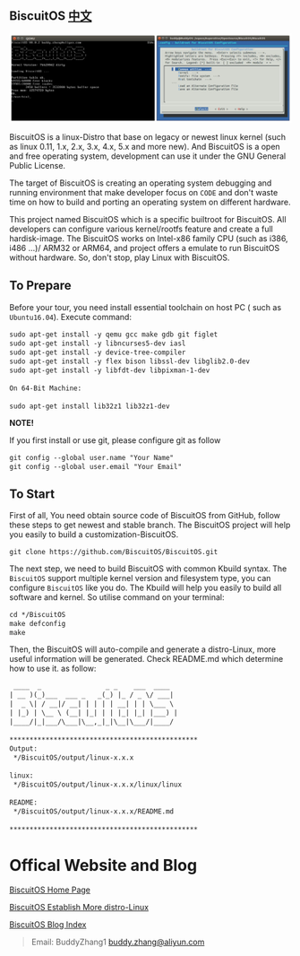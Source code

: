 BiscuitOS                                    [中文](https://biscuitos.github.io/blog/HomePage/)
----------------------------------------------

![TOP_PIC](https://github.com/EmulateSpace/PictureSet/blob/master/github/mainmenu.jpg)

BiscuitOS is a linux-Distro that base on legacy or newest linux kernel (such 
as linux 0.11, 1.x, 2.x, 3.x, 4.x, 5.x and more new). And BiscuitOS is a open 
and free operating system, development can use it under the GNU General Public 
License.

The target of BiscuitOS is creating an operating system debugging and 
running environment that make developer focus on `CODE` and don't
waste time on how to build and porting an operating system on different 
hardware. 

This project named BiscuitOS which is a specific builtroot for BiscuitOS.
All developers can configure various kernel/rootfs feature and create a
full hardisk-image. The BiscuitOS works on Intel-x86 family CPU (such
as i386, i486 ...)/ ARM32 or ARM64, and project offers a emulate to run 
BiscuitOS without hardware. So, don't stop, play Linux with BiscuitOS. 

## To Prepare

Before your tour, you need install essential toolchain on host PC (
such as `Ubuntu16.04`). Execute command:

```
sudo apt-get install -y qemu gcc make gdb git figlet
sudo apt-get install -y libncurses5-dev iasl
sudo apt-get install -y device-tree-compiler
sudo apt-get install -y flex bison libssl-dev libglib2.0-dev
sudo apt-get install -y libfdt-dev libpixman-1-dev

On 64-Bit Machine:

sudo apt-get install lib32z1 lib32z1-dev
```
  
**NOTE!**

If you first install or use git, please configure git as follow
 
```
git config --global user.name "Your Name"
git config --global user.email "Your Email"
```

## To Start

First of all, You need obtain source code of BiscuitOS from GitHub, 
follow these steps to get newest and stable branch. The BiscuitOS
project will help you easily to build a customization-BiscuitOS.

```
git clone https://github.com/BiscuitOS/BiscuitOS.git
```

The next step, we need to build BiscuitOS with common Kbuild syntax.
The `BiscuitOS` support multiple kernel version and filesystem type, you
can configure `BiscuitOS` like you do. The Kbuild will help you easily 
to build all software and kernel. So utilise command on your terminal:

```
cd */BiscuitOS
make defconfig
make
```

Then, the BiscuitOS will auto-compile and generate a distro-Linux, more useful
information will be generated. Check README.md which determine how to use it.
as follow:

```
 ____  _                _ _    ___  ____  
| __ )(_)___  ___ _   _(_) |_ / _ \/ ___| 
|  _ \| / __|/ __| | | | | __| | | \___ \ 
| |_) | \__ \ (__| |_| | | |_| |_| |___) |
|____/|_|___/\___|\__,_|_|\__|\___/|____/ 
                                          
***********************************************
Output:
 */BiscuitOS/output/linux-x.x.x 

linux:
 */BiscuitOS/output/linux-x.x.x/linux/linux 

README:
 */BiscuitOS/output/linux-x.x.x/README.md 

***********************************************
```

# Offical Website and Blog

[BiscuitOS Home Page](https://biscuitos.github.io/)

[BiscuitOS Establish More distro-Linux](https://biscuitos.github.io/blog/Kernel_Build/)

[BiscuitOS Blog Index](https://biscuitos.github.io/blog/BiscuitOS_Catalogue/)

> Email: BuddyZhang1 <buddy.zhang@aliyun.com>
